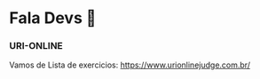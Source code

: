 # Fala Devs :vulcan_salute:

### URI-ONLINE

Vamos de Lista de exercicios: https://www.urionlinejudge.com.br/
